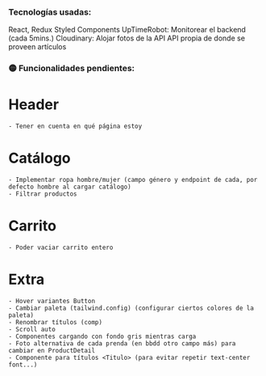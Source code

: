 ### Tecnologías usadas:

React, Redux
Styled Components
UpTimeRobot: Monitorear el backend (cada 5mins.)
Cloudinary: Alojar fotos de la API
API propia de donde se proveen artículos

### 🟡 Funcionalidades pendientes:

# Header

    - Tener en cuenta en qué página estoy

# Catálogo

    - Implementar ropa hombre/mujer (campo género y endpoint de cada, por defecto hombre al cargar catálogo)
    - Filtrar productos

# Carrito

    - Poder vaciar carrito entero

# Extra

    - Hover variantes Button
    - Cambiar paleta (tailwind.config) (configurar ciertos colores de la paleta)
    - Renombrar títulos (comp)
    - Scroll auto
    - Componentes cargando con fondo gris mientras carga
    - Foto alternativa de cada prenda (en bbdd otro campo más) para cambiar en ProductDetail
    - Componente para títulos <Titulo> (para evitar repetir text-center font...)
